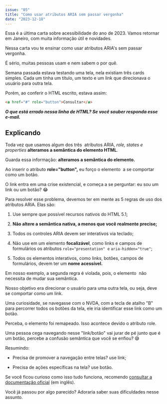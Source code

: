 ```yaml
---
issue: "05"
title: "Como usar atributos ARIA sem passar vergonha"
date: "2023-12-18"
---
```


Essa é a última carta sobre acessibilidade do ano de 2023. Vamos retornar em Janeiro, com muita informação útil e novidades.

Nessa carta vou te ensinar como usar atributos ARIA's sem passar vergonha.

É sério, muitas pessoas usam e nem sabem o por quê.

Semana passada estava testando uma tela, nela existiam três cards simples. Cada um tinha um título, um texto e um link que direcionava o usuário para outra tela.

Porém, ao conferir o HTML escrito, estava assim:

```html
<a href="#" role="button">Consultar</a>
```

**_O que está errado nessa linha de HTML? Se você souber responda esse e-mail._** 

## **Explicando**

Toda vez que usamos algum dos três  atributos ARIA, _role, states e properties_ **alteramos a semântica do elemento HTML**.

Guarda essa informação: **alteramos a semântica do elemento.**

Ao inserir o atributo **role="button",** eu forço o elemento **<a>** a se comportar como um botão.

O link entra em uma crise existencial, e começa a se perguntar: eu sou um link ou um botão? 😂

Para resolver esse problema, devemos ter em mente as 5 regras de uso dos atributos ARIA. Elas são:

1. Use sempre que possível recursos nativos do HTML 5.1;

3. **Não altere a semântica nativa, a menos que você realmente precise;**

5. Todos os controles ARIA devem ser interativos via teclado;

7. Não use em um elemento **focalizável**, como links e campos de formulários os atributos `role="presentation" e` `aria-hidden="true"`;

9. Todos os elementos interativos, como links, botões, campos de formulários, devem ter um **nome acessível.**

Em nosso exemplo, a segunda regra é violada, pois, o elemento **<a>** não necessita de mudar sua semântica.

Nosso objetivo era direcionar o usuário para uma outra tela, ou seja, deve se comportar como um link.

Uma curiosidade, se navegasse com o NVDA, com a tecla de atalho "B" para percorrer todos os botões da tela, ele iria identificar esse link como um botão.

Perceba, o elemento foi remapeado. Isso acontece devido o atributo role.

Uma pessoa cega navegando nesse "link/botão" vai jurar de pé junto que é um botão, percebe a confusão semântica que você se enfiou? 😅

Resumindo:

- Precisa de promover a navegação entre telas? use link;

- Precisa de ações específicas na tela? use botão.

Se você ficou curioso como isso tudo funciona, recomendo [consultar a documentação oficial](https://www.w3.org/TR/wai-aria/#introduction) (em inglês).

Você já passou por algo parecido? Adoraria saber suas dificuldades nesse assunto.
